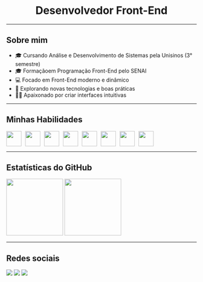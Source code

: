 <h1 align="center">Desenvolvedor Front-End</h1>

---

## Sobre mim

- 🎓 Cursando Análise e Desenvolvimento de Sistemas pela Unisinos (3° semestre)
- 🎓 Formaçãoem Programação Front-End pelo SENAI
- 💻 Focado em Front-End moderno e dinâmico
- 🚀 Explorando novas tecnologias e boas práticas
- 👨‍💻 Apaixonado por criar interfaces intuitivas

---

## Minhas Habilidades

<div style="display: flex; gap: 10px;">
  <img src="https://cdn.jsdelivr.net/gh/devicons/devicon/icons/html5/html5-original.svg" width="40" />
  <img src="https://cdn.jsdelivr.net/gh/devicons/devicon/icons/css3/css3-original.svg" width="40" />
  <img src="https://cdn.jsdelivr.net/gh/devicons/devicon/icons/javascript/javascript-original.svg" width="40" />
  <img src="https://cdn.jsdelivr.net/gh/devicons/devicon/icons/react/react-original.svg" width="40" />
  <img src="https://cdn.jsdelivr.net/gh/devicons/devicon/icons/tailwindcss/tailwindcss-plain.svg" width="40" />
  <img src="https://cdn.jsdelivr.net/gh/devicons/devicon/icons/git/git-original.svg" width="40" />
  <img src="https://cdn.jsdelivr.net/gh/devicons/devicon/icons/python/python-original.svg" width="40" />
  <img src="https://cdn.jsdelivr.net/gh/devicons/devicon/icons/java/java-original.svg" width="40" />
</div>

---

## Estatísticas do GitHub

<p align="left">
  <img src="https://github-readme-stats.vercel.app/api?username=davydfontourac&show_icons=true&theme=radical" height="150" />
  <img src="https://github-readme-stats.vercel.app/api/top-langs/?username=davydfontourac&layout=compact&langs_count=7&theme=radical" height="150"/>
</p>


---

## Redes sociais

<p>
  <a href="https://davydportfoliowebsite.vercel.app/" target="_blank"><img src="https://img.shields.io/badge/Portfolio-FF5722?style=for-the-badge&logo=about.me&logoColor=white"/></a>
  <a href="[www.linkedin.com/in/davyd-camargo-70a552261](https://www.linkedin.com/in/davyd-camargo-70a552261/#:~:text=www.linkedin.com/in/davyd%2Dcamargo%2D70a552261)" target="_blank"><img src="https://img.shields.io/badge/LinkedIn-0077B5?style=for-the-badge&logo=linkedin&logoColor=white"/></a>
  <a href="mailto:davydfontoura@gmail.com" target="_blank"><img src="https://img.shields.io/badge/Email-D14836?style=for-the-badge&logo=gmail&logoColor=white"/></a>
</p>

